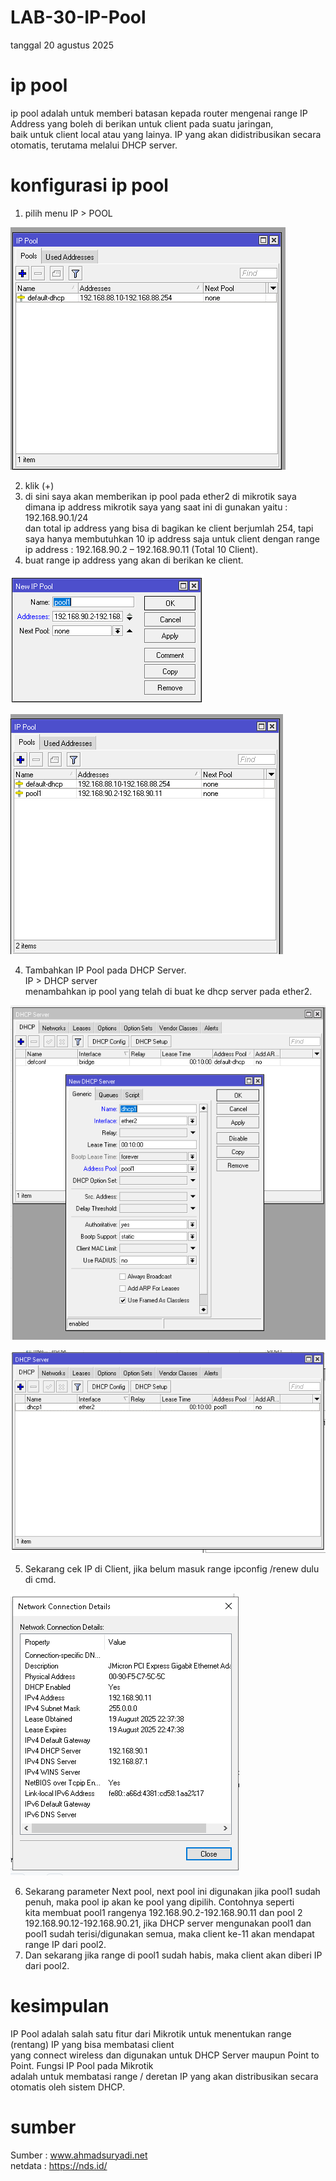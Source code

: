 # LAB-30-IP-Pool
tanggal 20 agustus 2025    

# ip pool    
ip pool adalah untuk memberi batasan kepada router mengenai range IP Address yang boleh di berikan untuk client pada suatu jaringan,    
baik untuk client local atau yang lainya. IP yang akan didistribusikan secara otomatis, terutama melalui DHCP server.   

# konfigurasi ip pool   
1. pilih menu IP > POOL

![m](po1.PNG)

2. klik (+)     
3. di sini saya akan memberikan ip pool pada ether2 di mikrotik saya dimana ip address mikrotik saya yang saat ini di gunakan yaitu : 192.168.90.1/24      
   dan total ip address yang bisa di bagikan ke client berjumlah 254, tapi saya hanya membutuhkan 10 ip address saja untuk client dengan range
   ip address : 192.168.90.2 – 192.168.90.11 (Total 10 Client).
3. buat range ip address yang akan di berikan ke client.

![m](po2.PNG)

![m](po3.PNG)

4. Tambahkan IP Pool pada DHCP Server.    
   IP > DHCP server    
   menambahkan ip pool yang telah di buat ke dhcp server pada ether2.    
   
![m](po4.PNG)

![m](po5.PNG)

5. Sekarang cek IP di Client, jika belum masuk range ipconfig /renew dulu di cmd.   

![m](po6.PNG)

6. Sekarang parameter Next pool, next pool ini digunakan jika pool1 sudah penuh, maka pool ip akan ke pool yang dipilih. Contohnya seperti  
   kita membuat pool1 rangenya 192.168.90.2-192.168.90.11 dan pool 2 192.168.90.12-192.168.90.21, jika DHCP server mengunakan pool1 dan pool1 sudah terisi/digunakan semua,
   maka client ke-11 akan mendapat range IP dari pool2.
7. Dan sekarang jika range di pool1 sudah habis, maka client akan diberi IP dari pool2.   

# kesimpulan

IP Pool adalah salah satu fitur dari Mikrotik untuk menentukan range (rentang) IP yang bisa membatasi client   
yang connect wireless dan digunakan untuk DHCP Server maupun Point to Point. Fungsi IP Pool pada Mikrotik  
adalah untuk membatasi range / deretan IP yang akan distribusikan secara otomatis oleh sistem DHCP.

# sumber 

Sumber : www.ahmadsuryadi.net       
netdata : https://nds.id/
